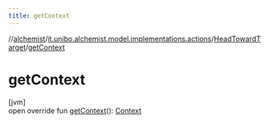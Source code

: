 ```yaml
---
title: getContext
---
```

//[alchemist](../../../index.html)/[it.unibo.alchemist.model.implementations.actions](../index.html)/[HeadTowardTarget](index.html)/[getContext](get-context.html)



# getContext



[jvm]\
open override fun [getContext](get-context.html)(): [Context](../../it.unibo.alchemist.model.interfaces/-context/index.html)




